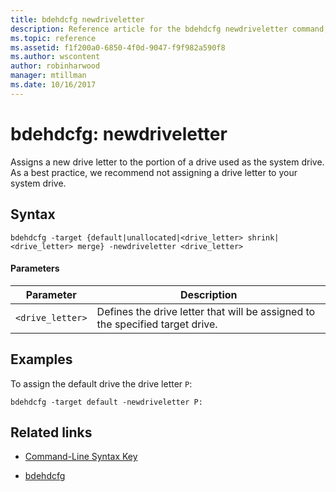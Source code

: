 ```yaml
---
title: bdehdcfg newdriveletter
description: Reference article for the bdehdcfg newdriveletter command, which assigns a new drive letter to the portion of a drive used as the system drive.
ms.topic: reference
ms.assetid: f1f200a0-6850-4f0d-9047-f9f982a590f8
ms.author: wscontent
author: robinharwood
manager: mtillman
ms.date: 10/16/2017
---
```


# bdehdcfg: newdriveletter

Assigns a new drive letter to the portion of a drive used as the system drive. As a best practice, we recommend not assigning a drive letter to your system drive.

## Syntax

```
bdehdcfg -target {default|unallocated|<drive_letter> shrink|<drive_letter> merge} -newdriveletter <drive_letter>
```

#### Parameters

| Parameter | Description |
| ---------| ----------- |
| `<drive_letter>` | Defines the drive letter that will be assigned to the specified target drive. |

## Examples

To assign the default drive the drive letter `P`:

```
bdehdcfg -target default -newdriveletter P:
```

## Related links

- [Command-Line Syntax Key](command-line-syntax-key.md)

- [bdehdcfg](bdehdcfg.md)
